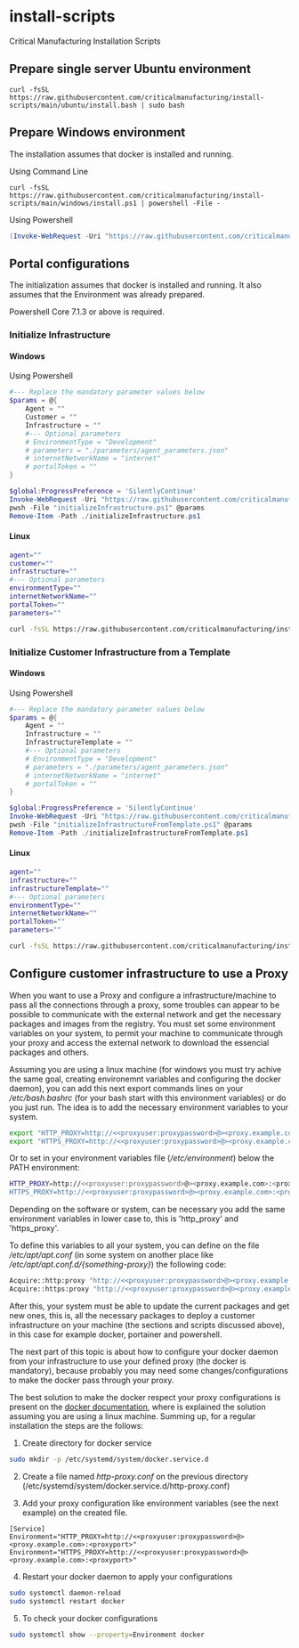 # install-scripts
Critical Manufacturing Installation Scripts

## Prepare single server Ubuntu environment

```
curl -fsSL https://raw.githubusercontent.com/criticalmanufacturing/install-scripts/main/ubuntu/install.bash | sudo bash
```

## Prepare Windows environment

The installation assumes that docker is installed and running.

Using Command Line

```
curl -fsSL https://raw.githubusercontent.com/criticalmanufacturing/install-scripts/main/windows/install.ps1 | powershell -File -
```
Using Powershell

```powershell
(Invoke-WebRequest -Uri "https://raw.githubusercontent.com/criticalmanufacturing/install-scripts/main/windows/install.ps1").Content | powershell -File -
```

## Portal configurations

The initialization assumes that docker is installed and running.
It also assumes that the Environment was already prepared.

Powershell Core 7.1.3 or above is required.

### Initialize Infrastructure

#### Windows

Using Powershell

```powershell
#--- Replace the mandatory parameter values below
$params = @{
    Agent = ""
    Customer = ""
    Infrastructure = ""
    #--- Optional parameters
    # EnvironmentType = "Development"
    # parameters = "./parameters/agent_parameters.json"
    # internetNetworkName = "internet"
    # portalToken = ""
}

$global:ProgressPreference = 'SilentlyContinue'
Invoke-WebRequest -Uri "https://raw.githubusercontent.com/criticalmanufacturing/install-scripts/main/windows/portal/initializeInfrastructure.ps1" -OutFile "./initializeInfrastructure.ps1"
pwsh -File "initializeInfrastructure.ps1" @params
Remove-Item -Path ./initializeInfrastructure.ps1
```
#### Linux

```bash
agent=""
customer=""
infrastructure=""
#--- Optional parameters
environmentType=""
internetNetworkName=""
portalToken=""
parameters=""

curl -fsSL https://raw.githubusercontent.com/criticalmanufacturing/install-scripts/main/ubuntu/portal/initializeInfrastructure.bash | sudo bash -s -- --agent "$agent" --customer "$customer" --infrastructure "$infrastructure" --environmentType "$environmentType" --internetNetworkName "$internetNetworkName" --portalToken "$portalToken" --parameters "$parameters"
```

### Initialize Customer Infrastructure from a Template
#### Windows

Using Powershell

```powershell
#--- Replace the mandatory parameter values below
$params = @{
    Agent = ""
    Infrastructure = ""
    InfrastructureTemplate = ""
    #--- Optional parameters
    # EnvironmentType = "Development"
    # parameters = "./parameters/agent_parameters.json"
    # internetNetworkName = "internet"
    # portalToken = ""
}

$global:ProgressPreference = 'SilentlyContinue'
Invoke-WebRequest -Uri "https://raw.githubusercontent.com/criticalmanufacturing/install-scripts/main/windows/portal/initializeInfrastructureFromTemplate.ps1" -OutFile "./initializeInfrastructureFromTemplate.ps1"
pwsh -File "initializeInfrastructureFromTemplate.ps1" @params
Remove-Item -Path ./initializeInfrastructureFromTemplate.ps1
```
#### Linux


```bash
agent=""
infrastructure=""
infrastructureTemplate=""
#--- Optional parameters
environmentType=""
internetNetworkName=""
portalToken=""
parameters=""

curl -fsSL https://raw.githubusercontent.com/criticalmanufacturing/install-scripts/main/ubuntu/portal/initializeInfrastructure.bash | sudo bash -s -- --agent "$agent" --infrastructure "$infrastructure" --infrastructureTemplate "$infrastructureTemplate" --environmentType "$environmentType" --internetNetworkName "$internetNetworkName" --portalToken "$portalToken" --parameters "$parameters"
```


## Configure customer infrastructure to use a Proxy

When you want to use a Proxy and configure a infrastructure/machine to pass all the connections through a proxy, some troubles can appear to be possible to communicate with the external network and get the necessary packages and images from the registry. You must set some environment variables on your system, to permit your machine to communicate through your proxy and access the external network to download the essencial packages and others.

Assuming you are using a linux machine (for windows you must try achive the same goal, creating environemnt variables and configuring the docker daemon), you can add this next export commands lines on your */etc/bash.bashrc* (for your bash start with this environment variables) or do you just run. The idea is to add the necessary environment variables to your system.

```bash
export "HTTP_PROXY=http://<<proxyuser:proxypassword>@><proxy.example.com>:<proxyport>"
export "HTTPS_PROXY=http://<<proxyuser:proxypassword>@><proxy.example.com>:<proxyport>"
```

Or to set in your environment variables file (*/etc/environment*) below the PATH environment:

```bash
HTTP_PROXY=http://<<proxyuser:proxypassword>@><proxy.example.com>:<proxyport>
HTTPS_PROXY=http://<<proxyuser:proxypassword>@><proxy.example.com>:<proxyport>
```

Depending on the software or system, can be necessary you add the same environment variables in lower case to, this is 'http_proxy' and 'https_proxy'.

To define this variables to all your system, you can define on the file */etc/apt/apt.conf* (in some system on another place like */etc/apt/apt.conf.d/{something-proxy}*) the following code:

```bash
Acquire::http:proxy "http://<<proxyuser:proxypassword>@><proxy.example.com>:<proxyport>/";
Acquire::https:proxy "http://<<proxyuser:proxypassword>@><proxy.example.com>:<proxyport>/";
```

After this, your system must be able to update the current packages and get new ones, this is, all the necessary packages to deploy a customer infrastructure on your machine (the sections and scripts discussed above), in this case for example docker, portainer and powershell. 

The next part of this topic is about how to configure your docker daemon from your infrastructure to use your defined proxy (the docker is mandatory), because probably you may need some changes/configurations to make the docker pass through your proxy. 

The best solution to make the docker respect your proxy configurations is present on the [docker documentation](https://docs.docker.com/config/daemon/systemd/#httphttps-proxy), where is explained the solution assuming you are using a linux machine. Summing up, for a regular installation the steps are the follows: 
1. Create directory for docker service 
```bash
sudo mkdir -p /etc/systemd/system/docker.service.d
```

2. Create a file named *http-proxy.conf* on the previous directory (/etc/systemd/system/docker.service.d/http-proxy.conf)

3. Add your proxy configuration like environment variables (see the next example) on the created file.
```docker
[Service]
Environment="HTTP_PROXY=http://<<proxyuser:proxypassword>@><proxy.example.com>:<proxyport>"
Environment="HTTPS_PROXY=http://<<proxyuser:proxypassword>@><proxy.example.com>:<proxyport>"
```

4. Restart your docker daemon to apply your configurations
```bash
sudo systemctl daemon-reload
sudo systemctl restart docker
```

5. To check your docker configurations
```bash
sudo systemctl show --property=Environment docker
```
